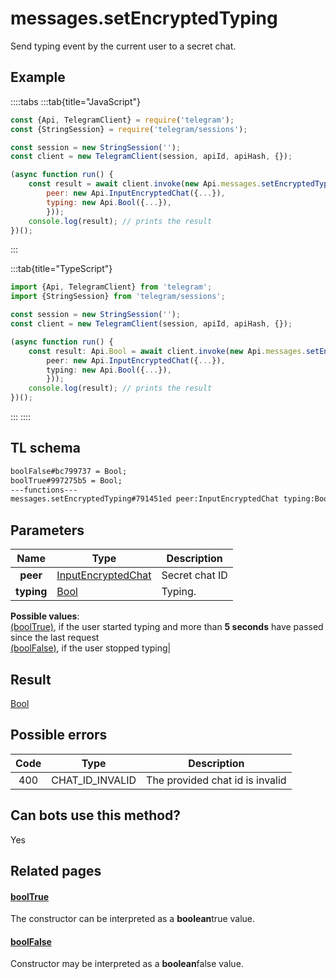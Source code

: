 # messages.setEncryptedTyping

Send typing event by the current user to a secret chat.

## Example

::::tabs
:::tab{title="JavaScript"}

```js
const {Api, TelegramClient} = require('telegram');
const {StringSession} = require('telegram/sessions');

const session = new StringSession('');
const client = new TelegramClient(session, apiId, apiHash, {});

(async function run() {
    const result = await client.invoke(new Api.messages.setEncryptedTyping({
		peer: new Api.InputEncryptedChat({...}),
		typing: new Api.Bool({...}),
		}));
    console.log(result); // prints the result
})();

```

:::

:::tab{title="TypeScript"}

```ts
import {Api, TelegramClient} from 'telegram';
import {StringSession} from 'telegram/sessions';

const session = new StringSession('');
const client = new TelegramClient(session, apiId, apiHash, {});

(async function run() {
    const result: Api.Bool = await client.invoke(new Api.messages.setEncryptedTyping({
		peer: new Api.InputEncryptedChat({...}),
		typing: new Api.Bool({...}),
		}));
    console.log(result); // prints the result
})();

```

:::
::::

## TL schema

```txt
boolFalse#bc799737 = Bool;
boolTrue#997275b5 = Bool;
---functions---
messages.setEncryptedTyping#791451ed peer:InputEncryptedChat typing:Bool = Bool;
```

## Parameters

|    Name    | Type                                                                    | Description    |
| :--------: | ----------------------------------------------------------------------- | -------------- |
|  **peer**  | [InputEncryptedChat](https://core.telegram.org/type/InputEncryptedChat) | Secret chat ID |
| **typing** | [Bool](https://core.telegram.org/type/Bool)                             | Typing.        |

**Possible values**:  
[(boolTrue)](https://core.telegram.org/constructor/boolTrue), if the user started typing and more than **5 seconds** have passed since the last request  
[(boolFalse)](https://core.telegram.org/constructor/boolFalse), if the user stopped typing|

## Result

[Bool](https://core.telegram.org/type/Bool)

## Possible errors

| Code | Type            | Description                     |
| :--: | --------------- | ------------------------------- |
| 400  | CHAT_ID_INVALID | The provided chat id is invalid |

## Can bots use this method?

Yes

## Related pages

#### [boolTrue](https://core.telegram.org/constructor/boolTrue)

The constructor can be interpreted as a **boolean**true value.

#### [boolFalse](https://core.telegram.org/constructor/boolFalse)

Constructor may be interpreted as a **boolean**false value.
